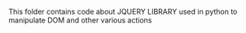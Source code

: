 This folder contains code about JQUERY LIBRARY used in python to manipulate DOM and other various actions
